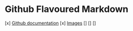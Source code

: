 # Github Flavoured Markdown

[x] <a href=https://help.github.com/en>Github documentation<a>
[x] <a href=images>Images<a>
[]
[]
[]
